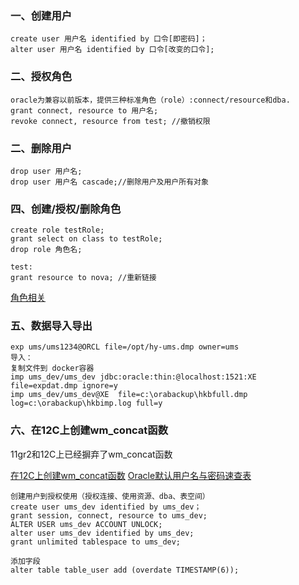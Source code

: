 ### 一、创建用户
```
create user 用户名 identified by 口令[即密码]；
alter user 用户名 identified by 口令[改变的口令];
```

### 二、授权角色
```
oracle为兼容以前版本，提供三种标准角色（role）:connect/resource和dba.
grant connect, resource to 用户名;
revoke connect, resource from test; //撤销权限
```

### 二、删除用户
```
drop user 用户名;
drop user 用户名 cascade;//删除用户及用户所有对象
```

### 四、创建/授权/删除角色
```
create role testRole;
grant select on class to testRole;
drop role 角色名;

test:
grant resource to nova; //重新链接
```

[角色相关](http://blog.csdn.net/kukulongzai_123/article/details/47416257)

### 五、数据导入导出
```
exp ums/ums1234@ORCL file=/opt/hy-ums.dmp owner=ums
导入：
复制文件到 docker容器
imp ums_dev/ums_dev jdbc:oracle:thin:@localhost:1521:XE  file=expdat.dmp ignore=y
imp ums_dev/ums_dev@XE  file=c:\orabackup\hkbfull.dmp log=c:\orabackup\hkbimp.log full=y

```

### 六、在12C上创建wm_concat函数
11gr2和12C上已经摒弃了wm_concat函数

[在12C上创建wm_concat函数](http://blog.csdn.net/wenzhongyan/article/details/43149757)
[Oracle默认用户名与密码速查表](http://blog.csdn.net/haiross/article/details/21296745)

```
创建用户到授权使用（授权连接、使用资源、dba、表空间）
create user ums_dev identified by ums_dev；
grant session, connect, resource to ums_dev;
ALTER USER ums_dev ACCOUNT UNLOCK;
alter user ums_dev identified by ums_dev;
grant unlimited tablespace to ums_dev;
```

```
添加字段
alter table table_user add (overdate TIMESTAMP(6));
```